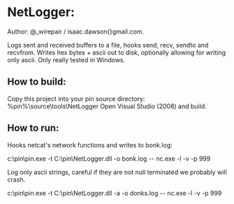 NetLogger:
================================

Author: @_wirepair / isaac.dawson{}gmail.com.

Logs sent and received buffers to a file, hooks send, recv, sendto and recvfrom.
Writes hex bytes + ascii out to disk, optionally allowing for writing only ascii.
Only really tested in Windows.

How to build:
-------------------------

Copy this project into your pin source directory:
%pin%\source\tools\NetLogger
Open Visual Studio (2008) and build.

How to run:
-------------------------

Hooks netcat's network functions and writes to bonk.log:

c:\pin\pin.exe -t C:\pin\NetLogger.dll -o bonk.log -- nc.exe -l -v -p 999

Log only ascii strings, careful if they are not null terminated we probably will crash.

c:\pin\pin.exe -t C:\pin\NetLogger.dll -a -o donks.log -- nc.exe -l -v -p 999
